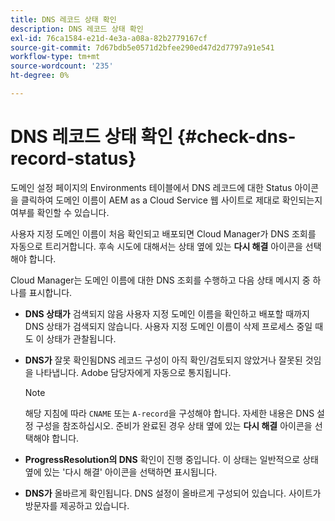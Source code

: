 ```yaml
---
title: DNS 레코드 상태 확인
description: DNS 레코드 상태 확인
exl-id: 76ca1584-e21d-4e3a-a08a-82b2779167cf
source-git-commit: 7d67bdb5e0571d2bfee290ed47d2d7797a91e541
workflow-type: tm+mt
source-wordcount: '235'
ht-degree: 0%

---
```


# DNS 레코드 상태 확인 {#check-dns-record-status}

도메인 설정 페이지의 Environments 테이블에서 DNS 레코드에 대한 Status 아이콘을 클릭하여 도메인 이름이 AEM as a Cloud Service 웹 사이트로 제대로 확인되는지 여부를 확인할 수 있습니다.

사용자 지정 도메인 이름이 처음 확인되고 배포되면 Cloud Manager가 DNS 조회를 자동으로 트리거합니다. 후속 시도에 대해서는 상태 옆에 있는 **다시 해결** 아이콘을 선택해야 합니다.

Cloud Manager는 도메인 이름에 대한 DNS 조회를 수행하고 다음 상태 메시지 중 하나를 표시합니다.

* **DNS 상태가**
검색되지 않음 사용자 지정 도메인 이름을 확인하고 배포할 때까지 DNS 상태가 검색되지 않습니다. 사용자 지정 도메인 이름이 삭제 프로세스 중일 때도 이 상태가 관찰됩니다.

* **DNS가**
잘못 확인됨DNS 레코드 구성이 아직 확인/검토되지 않았거나 잘못된 것임을 나타냅니다. Adobe 담당자에게 자동으로 통지됩니다.

   >[!NOTE]
   >해당 지침에 따라 `CNAME` 또는 `A-record`을 구성해야 합니다. 자세한 내용은 DNS 설정 구성을 참조하십시오. 준비가 완료된 경우 상태 옆에 있는 **다시 해결** 아이콘을 선택해야 합니다.

* **ProgressResolution의 DNS**
확인이 진행 중입니다. 이 상태는 일반적으로 상태 옆에 있는 &#39;다시 해결&#39; 아이콘을 선택하면 표시됩니다.

* **DNS가**
올바르게 확인됩니다. DNS 설정이 올바르게 구성되어 있습니다. 사이트가 방문자를 제공하고 있습니다.
